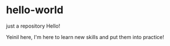 # hello-world
just a repository
Hello!

Yeinil here, I'm here to learn new skills and put them into practice!

